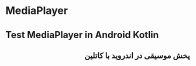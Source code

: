 # MediaPlayer
<h1 style="font-size:25px">Test MediaPlayer in Android Kotlin</1>
<h2 style="font-size20px" dir="rtl">
پخش موسیقی در اندروید با کاتلین
</h2>
